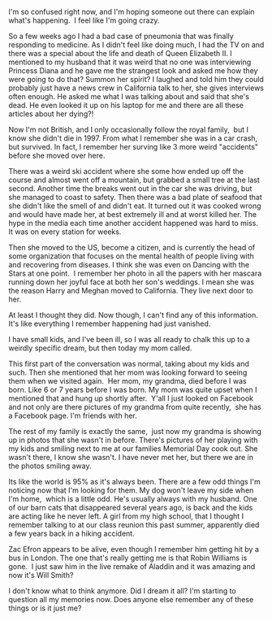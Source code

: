 I'm so confused right now, and I'm hoping someone out there can explain what's happening.  I feel like I'm going crazy. 

So a few weeks ago I had a bad case of pneumonia that was finally responding to medicine. As I didn't feel like doing much, I had the TV on and there was a special about the life and death of Queen Elizabeth II. I mentioned to my husband that it was weird that no one was interviewing Princess Diana and he gave me the strangest look and asked me how they were going to do that? Summon her spirit? I laughed and told him they could probably just have a news crew in California talk to her, she gives interviews often enough. He asked me what I was talking about and said that she's dead. He even looked it up on his laptop for me and there are all these articles about her dying?! 

Now I'm not British, and I only occasionally follow the royal family,  but I know she didn't die in 1997. From what I remember she was in a car crash,  but survived. In fact, I remember her surving like 3 more weird "accidents" before she moved over here. 

There was a weird ski accident where she some how ended up off the course and almost went off a mountain, but grabbed a small tree at the last second. Another time the breaks went out in the car she was driving, but she managed to coast to safety. Then there was a bad plate of seafood that she didn't like the smell of and didn't eat. It turned out it was cooked wrong and would have made her, at best extremely ill and at worst killed her. The hype in the media each time another accident happened was hard to miss.  It was on every station for weeks.  

Then she moved to the US, become a citizen, and is currently the head of some organization that focuses on the mental health of people living with and recovering from diseases. I think she was even on Dancing with the Stars at one point.  I remember her photo in all the papers with her mascara running down her joyful face at both her son's weddings. I mean she was the reason Harry and Meghan moved to California. They live next door to her. 

At least I thought they did.  Now though, I can't find any of this information. It's like everything I remember happening had just vanished. 

I have small kids, and I've been ill,  so I was all ready to chalk this up to a weirdly specific dream, but then today my mom called. 

This first part of the conversation was normal, taking about my kids and such. Then she mentioned that her mom was looking forward to seeing them when we visited again.  Her mom, my grandma, died before I was born. Like 6 or 7 years before I was born. My mom was quite upset when I mentioned that and hung up shortly after.  Y'all I just looked on Facebook and not only are there pictures of my grandma from quite recently,  she has a Facebook page. I'm friends with her. 

The rest of my family is exactly the same,  just now my grandma is showing up in photos that she wasn't in before. There's pictures of her playing with my kids and smiling next to me at our families Memorial Day cook out. She wasn't there, I know she wasn't. I have never met her, but there we are in the photos smiling away. 

Its like the world is 95% as it's always been. There are a few odd things I'm noticing now that I'm looking for them. My dog won't leave my side when I'm home,  which is a little odd. He's usually always with my husband. One of our barn cats that disappeared several years ago, is back and the kids are acting like he never left. A girl from my high school, that I thought I remember talking to at our class reunion this past summer, apparently died a few years back in a hiking accident. 

Zac Efron appears to be alive, even though I remember him getting hit by a bus in London. The one that's really getting me is that Robin Williams is gone.  I just saw him in the live remake of Aladdin and it was amazing and now it's Will Smith? 

I don't know what to think anymore. Did I dream it all? I'm starting to question all my memories now. Does anyone else remember any of these things or is it just me?